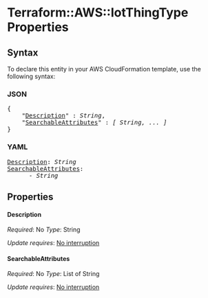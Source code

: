 # Terraform::AWS::IotThingType Properties

## Syntax

To declare this entity in your AWS CloudFormation template, use the following syntax:

### JSON

<pre>
{
    "<a href="#description" title="Description">Description</a>" : <i>String</i>,
    "<a href="#searchableattributes" title="SearchableAttributes">SearchableAttributes</a>" : <i>[ String, ... ]</i>
}
</pre>

### YAML

<pre>
<a href="#description" title="Description">Description</a>: <i>String</i>
<a href="#searchableattributes" title="SearchableAttributes">SearchableAttributes</a>: <i>
      - String</i>
</pre>

## Properties

#### Description

_Required_: No
_Type_: String

_Update requires_: [No interruption](https://docs.aws.amazon.com/AWSCloudFormation/latest/UserGuide/using-cfn-updating-stacks-update-behaviors.html#update-no-interrupt)

#### SearchableAttributes

_Required_: No
_Type_: List of String

_Update requires_: [No interruption](https://docs.aws.amazon.com/AWSCloudFormation/latest/UserGuide/using-cfn-updating-stacks-update-behaviors.html#update-no-interrupt)

